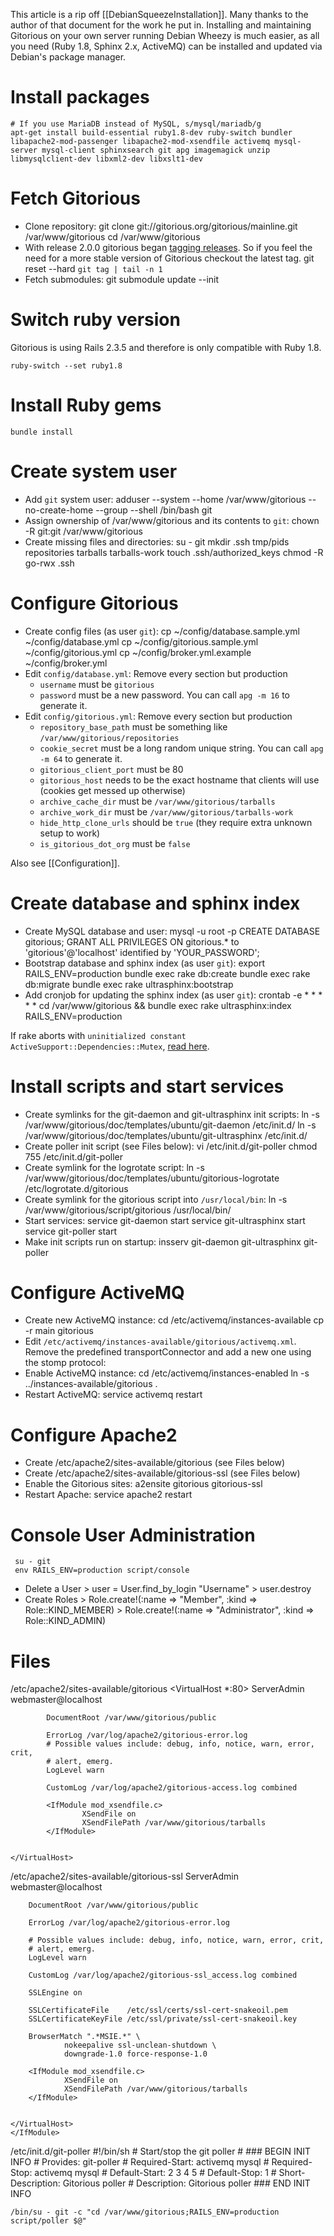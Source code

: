 This article is a rip off [[DebianSqueezeInstallation]]. Many thanks to the author of that document for the work he put in. Installing and maintaining Gitorious on your own server running Debian Wheezy is much easier, as all you need (Ruby 1.8, Sphinx 2.x, ActiveMQ) can be installed and updated via Debian's package manager.
# Install packages
    # If you use MariaDB instead of MySQL, s/mysql/mariadb/g
    apt-get install build-essential ruby1.8-dev ruby-switch bundler libapache2-mod-passenger libapache2-mod-xsendfile activemq mysql-server mysql-client sphinxsearch git apg imagemagick unzip libmysqlclient-dev libxml2-dev libxslt1-dev

# Fetch Gitorious

* Clone repository:
        git clone git://gitorious.org/gitorious/mainline.git /var/www/gitorious
        cd /var/www/gitorious
* With release 2.0.0 gitorious began [tagging releases](https://gitorious.org/gitorious/pages/Versioning). So if you feel the need for a more stable version of Gitorious checkout the latest tag.
        git reset --hard `git tag | tail -n 1`
* Fetch submodules:
        git submodule update --init

# Switch ruby version
Gitorious is using Rails 2.3.5 and therefore is only compatible with Ruby 1.8.

    ruby-switch --set ruby1.8

# Install Ruby gems
    bundle install

# Create system user
* Add `git` system user:
        adduser --system --home /var/www/gitorious --no-create-home --group --shell /bin/bash git
* Assign ownership of  /var/www/gitorious and its contents to `git`:
        chown -R git:git /var/www/gitorious
* Create missing files and directories:
        su - git
        mkdir .ssh tmp/pids repositories tarballs  tarballs-work
        touch .ssh/authorized_keys
        chmod -R go-rwx .ssh

# Configure Gitorious
* Create config files (as user `git`):
        cp ~/config/database.sample.yml ~/config/database.yml
        cp ~/config/gitorious.sample.yml ~/config/gitorious.yml
        cp ~/config/broker.yml.example ~/config/broker.yml
* Edit `config/database.yml`: Remove every section but production
  * `username` must be `gitorious`
  * `password` must be a new password. You can call `apg -m 16` to generate it.
* Edit `config/gitorious.yml`:  Remove every section but production
  * `repository_base_path` must be something like `/var/www/gitorious/repositories`
  * `cookie_secret` must be a long random unique string. You can call `apg -m 64` to generate it.
  * `gitorious_client_port` must be 80
  * `gitorious_host` needs to be the exact hostname that clients will use (cookies get messed up otherwise)
  * `archive_cache_dir` must be `/var/www/gitorious/tarballs`
  * `archive_work_dir` must be `/var/www/gitorious/tarballs-work`
  * `hide_http_clone_urls` should be `true` (they require extra unknown setup to work)
  * `is_gitorious_dot_org` must be `false`

Also see [[Configuration]].

# Create database and sphinx index
* Create MySQL database and user:
        mysql -u root -p
            CREATE DATABASE gitorious;
            GRANT ALL PRIVILEGES ON gitorious.* to 'gitorious'@'localhost' identified by 'YOUR_PASSWORD';
* Bootstrap database and sphinx index (as user `git`):
        export RAILS_ENV=production
        bundle exec rake db:create
        bundle exec rake db:migrate
        bundle exec rake ultrasphinx:bootstrap
* Add cronjob for updating the sphinx index (as user `git`):
        crontab -e
            * * * * * cd /var/www/gitorious && bundle exec rake ultrasphinx:index RAILS_ENV=production

If rake aborts with `uninitialized constant ActiveSupport::Dependencies::Mutex`, [read here](https://groups.google.com/forum/?fromgroups#!topic/gitorious/uzPUxzfZIJQ).

# Install scripts and start services
* Create symlinks for the git-daemon and git-ultrasphinx init scripts:
        ln -s /var/www/gitorious/doc/templates/ubuntu/git-daemon /etc/init.d/
        ln -s /var/www/gitorious/doc/templates/ubuntu/git-ultrasphinx /etc/init.d/
* Create poller init script (see Files below):
        vi /etc/init.d/git-poller
        chmod 755 /etc/init.d/git-poller
* Create symlink for the logrotate script:
        ln -s /var/www/gitorious/doc/templates/ubuntu/gitorious-logrotate /etc/logrotate.d/gitorious
* Create symlink for the gitorious script into `/usr/local/bin`:
        ln -s /var/www/gitorious/script/gitorious /usr/local/bin/
* Start services:
        service git-daemon start
        service git-ultrasphinx start
        service git-poller start
* Make init scripts run on startup:
        insserv git-daemon git-ultrasphinx git-poller

# Configure ActiveMQ
* Create new ActiveMQ instance:
        cd /etc/activemq/instances-available
        cp -r main gitorious
* Edit `/etc/activemq/instances-available/gitorious/activemq.xml`. Remove the predefined transportConnector and add a new one using the stomp protocol:
        <transportConnectors>
            <transportConnector name="stomp" uri="stomp://localhost:61613"/>
        </transportConnectors>
* Enable ActiveMQ instance:
        cd /etc/activemq/instances-enabled
        ln -s ../instances-available/gitorious .
* Restart ActiveMQ:
        service activemq restart

# Configure Apache2
* Create /etc/apache2/sites-available/gitorious (see Files below)
* Create /etc/apache2/sites-available/gitorious-ssl (see Files below)
* Enable the Gitorious sites:
        a2ensite gitorious gitorious-ssl
* Restart Apache:
        service apache2 restart

# Console User Administration
     su - git
     env RAILS_ENV=production script/console

* Delete a User
        > user = User.find_by_login "Username"
        > user.destroy
* Create Roles
        > Role.create!(:name => "Member", :kind => Role::KIND_MEMBER)
        > Role.create!(:name => "Administrator", :kind => Role::KIND_ADMIN)

# Files

/etc/apache2/sites-available/gitorious
    <VirtualHost *:80>
            ServerAdmin webmaster@localhost

            DocumentRoot /var/www/gitorious/public
            
            ErrorLog /var/log/apache2/gitorious-error.log
            # Possible values include: debug, info, notice, warn, error, crit,
            # alert, emerg.
            LogLevel warn

            CustomLog /var/log/apache2/gitorious-access.log combined

            <IfModule mod_xsendfile.c>
                    XSendFile on
                    XSendFilePath /var/www/gitorious/tarballs
            </IfModule>


    </VirtualHost>


/etc/apache2/sites-available/gitorious-ssl
    <IfModule mod_ssl.c>
    <VirtualHost _default_:443>
        ServerAdmin webmaster@localhost

        DocumentRoot /var/www/gitorious/public

        ErrorLog /var/log/apache2/gitorious-error.log

        # Possible values include: debug, info, notice, warn, error, crit,
        # alert, emerg.
        LogLevel warn

        CustomLog /var/log/apache2/gitorious-ssl_access.log combined

        SSLEngine on

        SSLCertificateFile    /etc/ssl/certs/ssl-cert-snakeoil.pem
        SSLCertificateKeyFile /etc/ssl/private/ssl-cert-snakeoil.key

        BrowserMatch ".*MSIE.*" \
                nokeepalive ssl-unclean-shutdown \
                downgrade-1.0 force-response-1.0

        <IfModule mod_xsendfile.c>
                XSendFile on
                XSendFilePath /var/www/gitorious/tarballs
        </IfModule>


    </VirtualHost>
    </IfModule>


/etc/init.d/git-poller
    #!/bin/sh
    # Start/stop the git poller
    #
    ### BEGIN INIT INFO
    # Provides:          git-poller
    # Required-Start:    activemq mysql
    # Required-Stop:  activemq mysql
    # Default-Start:     2 3 4 5
    # Default-Stop:      1
    # Short-Description: Gitorious poller
    # Description:       Gitorious poller
    ### END INIT INFO
     
    /bin/su - git -c "cd /var/www/gitorious;RAILS_ENV=production script/poller $@"